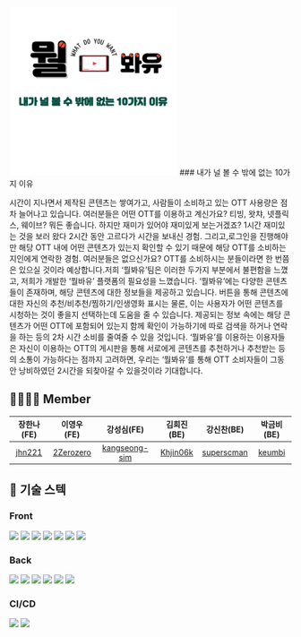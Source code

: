 
<img src="https://github.com/codestates-seb/seb41_main_025/blob/dev_fe/client/public/assets/GreenLogo.png" alt="배너 이미지" width = "300">
### 내가 널 볼 수 밖에 없는 10가지 이유

시간이 지나면서 제작된 콘텐츠는 쌓여가고, 사람들이 소비하고 있는 OTT 사용량은 점차 늘어나고 있습니다. 여러분들은 어떤 OTT를 이용하고 계신가요? 티빙, 왓챠, 넷플릭스, 웨이브? 뭐든 좋습니다.
하지만 재미가 있어야 재미있게 보는거겠죠? 1시간 재미있는 것을 보러 왔다 2시간 동안 고르다가 시간을 보내신 경험. 그리고,로그인을 진행해야만 해당 OTT 내에 어떤 콘텐츠가 있는지 확인할 수 있기 때문에 해당 OTT를 소비하는 지인에게 연락한 경험. 여러분들은 없으신가요?
OTT를 소비하시는 분들이라면 한 번쯤은 있으실 것이라 예상합니다.저희 ‘뭘봐유’팀은 이러한 두가지 부분에서 불편함을 느꼈고, 저희가 개발한 ‘뭘바유’ 플랫폼의 필요성을 느꼈습니다. 
‘뭘봐유’에는 다양한 콘텐츠들이 존재하며, 해당 콘텐츠에 대한 정보들을 제공하고 있습니다. 버튼을 통해 콘텐츠에 대한 자신의 추천/비추천/찜하기/인생영화 표시는 물론, 이는 사용자가 어떤 콘텐츠를 시청하는 것이 좋을지 선택하는데 도움을 줄 수 있습니다.
제공되는 정보 속에는 해당 콘텐츠가 어떤 OTT에 포함되어 있는지 함께 확인이 가능하기에 따로 검색을 하거나 연락을 하는 등의 2차 시간 소비를 줄여줄 수 있을 것입니다.
‘뭘봐유’를 이용하는 이용자들은 자신이 이용하는 OTT의 게시판을 통해 서로에게 콘텐츠를 추천하거나 추천받는 등의 소통이 가능하다는 점까지 고려하면, 우리는 ‘뭘봐유’를 통해 OTT 소비자들이 그동안 낭비하였던 2시간을 되찾아갈 수 있을것이라 기대합니다.



## 👨‍👩‍👧‍👦 Member

| 장한나(FE) |  이영우 (FE) |  강성심(FE)  |  김희진(BE)  |  강신찬(BE) |  박금비(BE) |
| :-: | :-: |  :-: |  :-: |  :-: |  :-: |
| [jhn221](https://github.com/jhn221) | [2Zerozero](https://github.com/2Zerozero) | [kangseong-sim](https://github.com/kangseong-sim) | [Khjin06k](https://github.com/Khjin06k) | [superscman](https://github.com/superscman)| [keumbi](https://github.com/keumbi)

## :low_brightness: 기술 스텍
### Front

  <img src="https://img.shields.io/badge/React-61DAFB?style=flat&logo=React&logoColor=white"/>
  <img src="https://img.shields.io/badge/styled-components-DB7093?style=flat&logo=styled-components&logoColor=white"/>
<img src="https://img.shields.io/badge/React_Query-FF4154?style=for-the-badge&logo=React_Query&logoColor=white">
  <img src="https://img.shields.io/badge/Axios-5A29E4?style=flat&logo=Axios&logoColor=white"/>
  <img src="https://img.shields.io/badge/React Router-CA4245?style=flat&logo=React Router&logoColor=white"/>
  <img src="https://img.shields.io/badge/html5-E34F26?style=for-the-badge&logo=html5&logoColor=white"> <img src="https://img.shields.io/badge/JavaScript-FFC000?style=for-the-badge&logo=JavaScript&logoColor=black"/> 

### Back

<img src="https://img.shields.io/badge/spring-6DB33F?style=for-the-badge&logo=spring&logoColor=white"/>
<img src="https://img.shields.io/badge/springBoot-6DB33F?style=for-the-badge&logo=springBoot&logoColor=white"/>
<img src="https://img.shields.io/badge/JAVA-F05032?style=for-the-badge&logo=JAVA&logoColor=white"/>
<img src="https://img.shields.io/badge/MySQL-4479A1?style=for-the-badge&logo=MySQL&logoColor=white"/>
<img src="https://img.shields.io/badge/Apache-D22128?style=for-the-badge&logo=Apache&logoColor=white"/>
<img src="https://img.shields.io/badge/SpringSecurity-6DB33F?style=for-the-badge&logo=SpringSecurity&logoColor=white"/>


### CI/CD

  <img src="https://img.shields.io/badge/Amazon S3-569A31?style=flat&logo=Amazon S3&logoColor=white"/>
  <img src="https://img.shields.io/badge/Amazon EC2-FF9900?style=flat&logo=Amazon EC2&logoColor=white"/>
